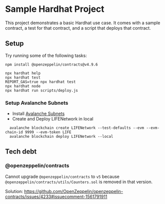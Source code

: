 # Sample Hardhat Project

This project demonstrates a basic Hardhat use case. It comes with a sample contract, a test for that contract, and a script that deploys that contract.

## Setup
Try running some of the following tasks:

```shell
npm install @openzeppelin/contracts@v4.9.6
```

```shell
npx hardhat help
npx hardhat test
REPORT_GAS=true npx hardhat test
npx hardhat node
npx hardhat run scripts/deploy.js
```

### Setup Avalanche Subnets
- Install [Avalanche Subnets](https://docs.avax.network/subnets/build-first-subnet)
- Create and Deploy LIFENetwork in local
```shell
  avalanche blockchain create LIFENetwork --test-defaults --evm --evm-chain-id 9999 --evm-token LIFE
  avalanche blockchain deploy LIFENetwork --local
```

## Tech debt

### @openzeppelin/contracts
Cannot upgrade `@openzeppelin/contracts` to `v5` because `@openzeppelin/contracts/utils/Counters.sol` is removed in that version.

Solution: https://github.com/OpenZeppelin/openzeppelin-contracts/issues/4233#issuecomment-1561791911
